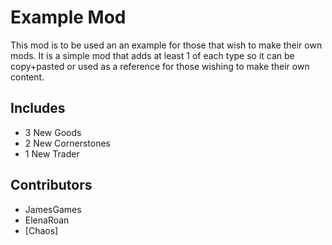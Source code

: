 # Example Mod

This mod is to be used an an example for those that wish to make their own mods. It is a simple mod that adds at least 1 of each type so it can be copy+pasted or used as a reference for those wishing to make their own content.

## Includes
- 3 New Goods
- 2 New Cornerstones
- 1 New Trader

## Contributors
- JamesGames
- ElenaRoan
- [Chaos]
